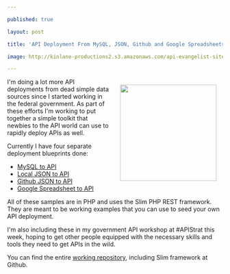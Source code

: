---
published: true
layout: post
title: 'API Deployment From MySQL, JSON, Github and Google Spreadsheets'
image: http://kinlane-productions2.s3.amazonaws.com/api-evangelist-site/blog/bw-toolbox.jpg
---

<p><a href="https://github.com/kinlane/api-deploy-toolkit" target="_blank"><img style="padding: 15px;" src="https://s3.amazonaws.com/kinlane-productions2/bw-icons/bw-toolbox.jpg" alt="" width="225" align="right" /></a>
<p>I'm doing a lot more API deployments from dead simple data sources since I started working in the federal government. As part of these efforts I'm working to put together a simple toolkit that newbies to the API world can use to rapidly deploy APIs as well.
<p>Currently I have four separate deployment blueprints done:
<ul class="mainlist">
<li><a href="http://apievangelist.com/2013/10/21/deploy-api-mysql-to-api">MySQL to API</a></li>
<li><a href="http://apievangelist.com/2013/10/21/deploy-api-json-to-api">Local JSON to API</a></li>
<li><a href="http://apievangelist.com/2013/10/22/deploy-api-github-json-to-api">Github JSON to API</a></li>
<li><a href="http://apievangelist.com/2013/10/22/deploy-api-public-google-spreadsheet-to-api">Google Spreadsheet to API</a></li>
</ul>
<p>All of these samples are in PHP and uses the Slim PHP REST framework. They are meant to be working examples that you can use to seed your own API deployment.
<p>I'm also including these in my government API workshop at #APIStrat this week, hoping to get other people equipped with the necessary skills and tools they need to get APIs in the wild.
<p>You can find the entire <a href="https://github.com/kinlane/api-deploy-toolkit">working repository</a>, including Slim framework at Github.

